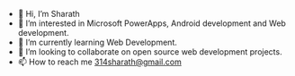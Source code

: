 - 👋 Hi, I’m Sharath 
- 👀 I’m interested in Microsoft PowerApps, Android development and Web development. 
- 🌱 I’m currently learning Web Development. 
- 💞️ I’m looking to collaborate on open source web development projects.
- 📫 How to reach me 314sharath@gmail.com

